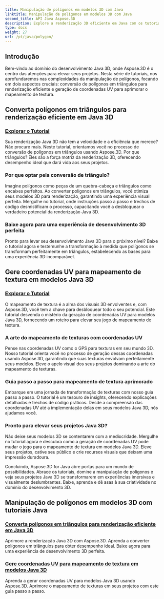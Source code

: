 ```yaml
---
title: Manipulação de polígonos em modelos 3D com Java
linktitle: Manipulação de polígonos em modelos 3D com Java
second_title: API Java Aspose.3D
description: Explore a renderização 3D eficiente em Java com os tutoriais Aspose.3D. Converta polígonos em triângulos e gere coordenadas UV para desempenho ideal e mapeamento de textura aprimorado.
type: docs
weight: 27
url: /pt/java/polygon/
---
```

## Introdução

Bem-vindo ao domínio do desenvolvimento Java 3D, onde Aspose.3D é o centro das atenções para elevar seus projetos. Nesta série de tutoriais, nos aprofundaremos nas complexidades da manipulação de polígonos, focando em dois aspectos cruciais: conversão de polígonos em triângulos para renderização eficiente e geração de coordenadas UV para aprimorar o mapeamento de textura.

## Converta polígonos em triângulos para renderização eficiente em Java 3D

### [Explorar o Tutorial](./convert-polygons-triangles/)

Sua renderização Java 3D não tem a velocidade e a eficiência que merece? Não procure mais. Neste tutorial, orientamos você no processo de conversão de polígonos em triângulos usando Aspose.3D. Por que triângulos? Eles são a força motriz da renderização 3D, oferecendo desempenho ideal que dará vida aos seus projetos.

### Por que optar pela conversão de triângulo?

Imagine polígonos como peças de um quebra-cabeça e triângulos como encaixes perfeitos. Ao converter polígonos em triângulos, você otimiza seus modelos 3D para renderização, garantindo uma experiência visual perfeita. Mergulhe no tutorial, onde instruções passo a passo e trechos de código desmistificam o processo, capacitando você a desbloquear o verdadeiro potencial da renderização Java 3D.

### Baixe agora para uma experiência de desenvolvimento 3D perfeita

Pronto para levar seu desenvolvimento Java 3D para o próximo nível? Baixe o tutorial agora e testemunhe a transformação à medida que polígonos se transformam perfeitamente em triângulos, estabelecendo as bases para uma experiência 3D incomparável.

## Gere coordenadas UV para mapeamento de textura em modelos Java 3D

### [Explorar o Tutorial](./generate-uv-coordinates/)

O mapeamento de textura é a alma dos visuais 3D envolventes e, com Aspose.3D, você tem a chave para desbloquear todo o seu potencial. Este tutorial desvenda o mistério da geração de coordenadas UV para modelos Java 3D, fornecendo um roteiro para elevar seu jogo de mapeamento de textura.

### A arte do mapeamento de texturas com coordenadas UV

Pense nas coordenadas UV como o GPS para texturas em seu mundo 3D. Nosso tutorial orienta você no processo de geração dessas coordenadas usando Aspose.3D, garantindo que suas texturas envolvam perfeitamente seus modelos. Eleve o apelo visual dos seus projetos dominando a arte do mapeamento de texturas.

### Guia passo a passo para mapeamento de textura aprimorado

Embarque em uma jornada de transformação de texturas com nosso guia passo a passo. O tutorial é um tesouro de insights, oferecendo explicações detalhadas e trechos de código práticos. Desde a compreensão das coordenadas UV até a implementação delas em seus modelos Java 3D, nós ajudamos você.

### Pronto para elevar seus projetos Java 3D?

Não deixe seus modelos 3D se contentarem com a mediocridade. Mergulhe no tutorial agora e descubra como a geração de coordenadas UV pode mudar o jogo para o mapeamento de textura em modelos Java 3D. Eleve seus projetos, cative seu público e crie recursos visuais que deixam uma impressão duradoura.

Concluindo, Aspose.3D for Java abre portas para um mundo de possibilidades. Abrace os tutoriais, domine a manipulação de polígonos e veja seus projetos Java 3D se transformarem em experiências imersivas e visualmente deslumbrantes. Baixe, aprenda e dê asas à sua criatividade no domínio do desenvolvimento 3D.
## Manipulação de polígonos em modelos 3D com tutoriais Java
### [Converta polígonos em triângulos para renderização eficiente em Java 3D](./convert-polygons-triangles/)
Aprimore a renderização Java 3D com Aspose.3D. Aprenda a converter polígonos em triângulos para obter desempenho ideal. Baixe agora para uma experiência de desenvolvimento 3D perfeita.
### [Gere coordenadas UV para mapeamento de textura em modelos Java 3D](./generate-uv-coordinates/)
Aprenda a gerar coordenadas UV para modelos Java 3D usando Aspose.3D. Aprimore o mapeamento de texturas em seus projetos com este guia passo a passo.